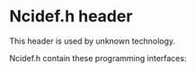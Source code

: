 # Ncidef.h header


This header is used by unknown technology.

Ncidef.h contain these programming interfaces:

